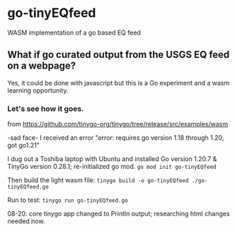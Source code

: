 # go-tinyEQfeed
WASM implementation of a go based EQ feed

## What if go curated output from the USGS EQ feed on a webpage? 
Yes, it could be done with javascript but this is a Go experiment and a wasm learning opportunity.

### Let's see how it goes.

from https://github.com/tinygo-org/tinygo/tree/release/src/examples/wasm

-sad face- I received an error "error: requires go version 1.18 through 1.20, got go1.21"

I dug out a Toshiba laptop with Ubuntu and installed Go version 1.20.7 & TinyGo version 0.28.1; re-initialized go mod. 
```go mod init go-tinyEQfeed```

Then build the light wasm file:
```tinygo build -o go-tinyEQfeed ./go-tinyEQfeed.go```

Run to test:
```tinygo run go-tinyEQfeed.go```

08-20: core tinygo app changed to Println output; researching html changes needed now. 